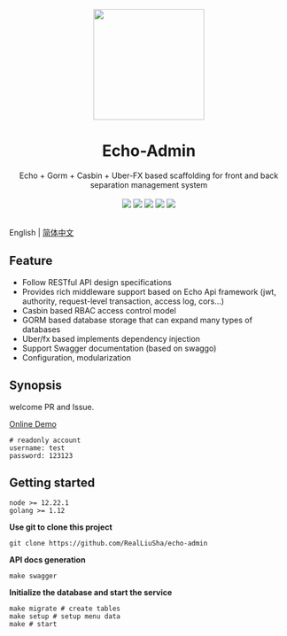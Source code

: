 <div align=center>
<img src="https://images.liusha.me/common/logo.png" width=200" height="200" />
</div>

<h1 align="center">Echo-Admin</h1>

<div align="center">
 Echo + Gorm + Casbin + Uber-FX  based scaffolding for front and back separation management system
 
<br/>
<br/>

<div align=center>
<img src="https://img.shields.io/badge/golang-1.12-blue"/>
<img src="https://img.shields.io/badge/echo-4.2.2-lightBlue"/>
<img src="https://img.shields.io/badge/gorm-1.21.8-red"/>
<img src="https://img.shields.io/badge/casbin-2.26.0-brightgreen"/>
<img src="https://img.shields.io/badge/vue-2.6.12-green"/>
</div>

<br/>
</div>

English | [简体中文](https://github.com/RealLiuSha/echo-admin/blob/main/README.md)

## Feature

* Follow RESTful API design specifications
* Provides rich middleware support based on Echo Api framework (jwt, authority, request-level transaction, access log, cors...)
* Casbin based RBAC access control model
* GORM based database storage that can expand many types of databases
* Uber/fx based implements dependency injection
* Support Swagger documentation (based on swaggo)
* Configuration, modularization

## Synopsis

welcome PR and Issue.

[Online Demo](https://admin.srelab.cn)
 
```
# readonly account
username: test
password: 123123
```

## Getting started

```
node >= 12.22.1
golang >= 1.12 
```

**Use git to clone this project**

```
git clone https://github.com/RealLiuSha/echo-admin
```

**API docs generation**

```
make swagger
```

**Initialize the database and start the service** 

```
make migrate # create tables
make setup # setup menu data
make # start
```